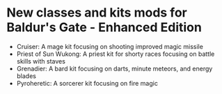 # New classes and kits mods for Baldur's Gate - Enhanced Edition

- Cruiser: A mage kit focusing on shooting improved magic missile
- Priest of Sun Wukong: A priest kit for shorty races focusing on battle skills with staves
- Grenadier: A bard kit focusing on darts, minute meteors, and energy blades
- Pyroheretic: A sorcerer kit focusing on fire magic 

